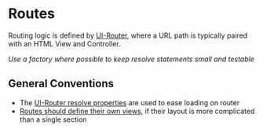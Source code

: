 # Routes
Routing logic is defined by [UI-Router,](https://ui-router.github.io/ng1/) where a URL path is typically paired with an HTML View and Controller.

*Use a factory where possible to keep resolve statements small and testable*

## General Conventions
* The [UI-Router resolve properties](https://github.com/angular-ui/ui-router/wiki#resolve) are used to ease loading on router
* [Routes should define their own views,](https://github.com/johnpapa/angular-styleguide/blob/master/a1/README.md#style-y271) if their layout is more complicated than a single section
